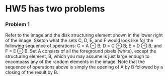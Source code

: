 # HW5 has two problems  

### Problem 1  

Refer to the image and the disk structuring element shown in the lower right of the image. Sketch what the sets C, D, E, and F would look like for the following sequence of operations: C = A ⊖ B; D = C ⊕ B; E = D ⊕ B; and F = E ⊖ B. Set A consists of all the foreground pixels (white), except the structuring element, B, which you may assume is just large enough to encompass any of the random elements in the image. Note that the sequence of operations above is simply the opening of A by B followed by a closing of the result by B.
